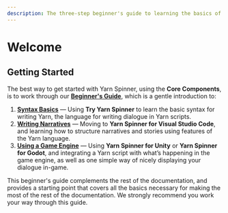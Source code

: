 ```yaml
---
description: The three-step beginner's guide to learning the basics of Yarn Spinner.
---
```


# Welcome

## Getting Started

The best way to get started with Yarn Spinner, using the **Core Components**, is to work through our [**Beginner's Guide**](https://app.gitbook.com/o/-MUzdrP-qDd2PGa85Yan/s/-MUzduXovTOfMmBpZ0Wi/\~/changes/120/beginners-guide), which is a gentle introduction to:

1. [**Syntax Basics**](syntax-basics.md) — Using **Try Yarn Spinner** to learn the basic syntax for writing Yarn, the language for writing dialogue in Yarn scripts.&#x20;
2. [**Writing Narratives**](writing-narratives.md)  — Moving to **Yarn Spinner for Visual Studio Code**, and learning how to structure narratives and stories using features of the Yarn language.
3. [**Using a Game Engine**](making-a-game.md) — Using **Yarn Spinner for Unity** or **Yarn Spinner for Godot**, and integrating a Yarn script with what’s happening in the game engine, as well as one simple way of nicely displaying your dialogue in-game.

This beginner's guide complements the rest of the documentation, and provides a starting point that covers all the basics necessary for making the most of the rest of the documentation. We strongly recommend you work your way through this guide.&#x20;

